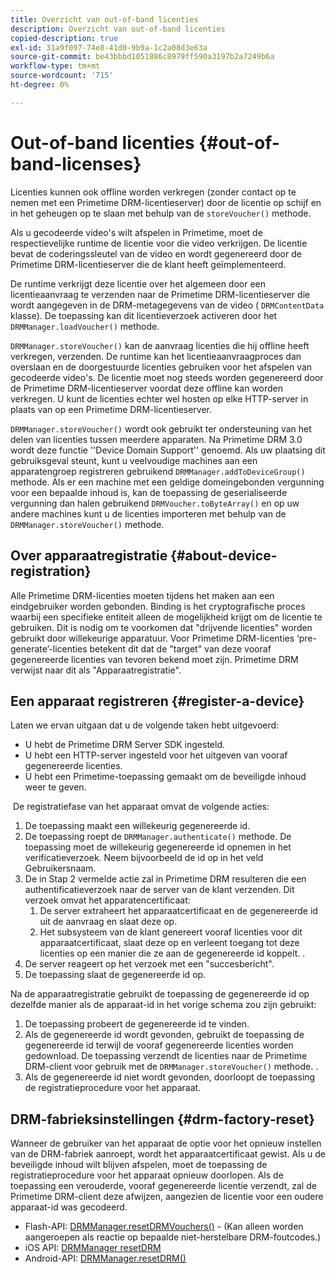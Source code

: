 ```yaml
---
title: Overzicht van out-of-band licenties
description: Overzicht van out-of-band licenties
copied-description: true
exl-id: 31a9f097-74e8-41d0-9b9a-1c2a08d3e63a
source-git-commit: be43bbbd1051886c8979ff590a3197b2a7249b6a
workflow-type: tm+mt
source-wordcount: '715'
ht-degree: 0%

---
```


# Out-of-band licenties {#out-of-band-licenses}

Licenties kunnen ook offline worden verkregen (zonder contact op te nemen met een Primetime DRM-licentieserver) door de licentie op schijf en in het geheugen op te slaan met behulp van de `storeVoucher()` methode.

Als u gecodeerde video&#39;s wilt afspelen in Primetime, moet de respectievelijke runtime de licentie voor die video verkrijgen. De licentie bevat de coderingssleutel van de video en wordt gegenereerd door de Primetime DRM-licentieserver die de klant heeft geïmplementeerd.

De runtime verkrijgt deze licentie over het algemeen door een licentieaanvraag te verzenden naar de Primetime DRM-licentieserver die wordt aangegeven in de DRM-metagegevens van de video ( `DRMContentData` klasse). De toepassing kan dit licentieverzoek activeren door het `DRMManager.loadVoucher()` methode.

`DRMManager.storeVoucher()` kan de aanvraag licenties die hij offline heeft verkregen, verzenden. De runtime kan het licentieaanvraagproces dan overslaan en de doorgestuurde licenties gebruiken voor het afspelen van gecodeerde video&#39;s. De licentie moet nog steeds worden gegenereerd door de Primetime DRM-licentieserver voordat deze offline kan worden verkregen. U kunt de licenties echter wel hosten op elke HTTP-server in plaats van op een Primetime DRM-licentieserver.

`DRMManager.storeVoucher()` wordt ook gebruikt ter ondersteuning van het delen van licenties tussen meerdere apparaten. Na Primetime DRM 3.0 wordt deze functie &#39;&#39;Device Domain Support&#39;&#39; genoemd. Als uw plaatsing dit gebruiksgeval steunt, kunt u veelvoudige machines aan een apparatengroep registreren gebruikend `DRMManager.addToDeviceGroup()` methode. Als er een machine met een geldige domeingebonden vergunning voor een bepaalde inhoud is, kan de toepassing de geserialiseerde vergunning dan halen gebruikend `DRMVoucher.toByteArray()` en op uw andere machines kunt u de licenties importeren met behulp van de `DRMManager.storeVoucher()` methode.

## Over apparaatregistratie {#about-device-registration}

Alle Primetime DRM-licenties moeten tijdens het maken aan een eindgebruiker worden gebonden. Binding is het cryptografische proces waarbij een specifieke entiteit alleen de mogelijkheid krijgt om de licentie te gebruiken. Dit is nodig om te voorkomen dat &quot;drijvende licenties&quot; worden gebruikt door willekeurige apparatuur. Voor Primetime DRM-licenties ‘pre-generate’-licenties betekent dit dat de &quot;target&quot; van deze vooraf gegenereerde licenties van tevoren bekend moet zijn. Primetime DRM verwijst naar dit als &quot;Apparaatregistratie&quot;.

## Een apparaat registreren {#register-a-device}

Laten we ervan uitgaan dat u de volgende taken hebt uitgevoerd:

* U hebt de Primetime DRM Server SDK ingesteld.
* U hebt een HTTP-server ingesteld voor het uitgeven van vooraf gegenereerde licenties.
* U hebt een Primetime-toepassing gemaakt om de beveiligde inhoud weer te geven.

 De registratiefase van het apparaat omvat de volgende acties:

1. De toepassing maakt een willekeurig gegenereerde id.
1. De toepassing roept de `DRMManager.authenticate()` methode. De toepassing moet de willekeurig gegenereerde id opnemen in het verificatieverzoek. Neem bijvoorbeeld de id op in het veld Gebruikersnaam.
1. De in Stap 2 vermelde actie zal in Primetime DRM resulteren die een authentificatieverzoek naar de server van de klant verzenden. Dit verzoek omvat het apparatencertificaat:
   1. De server extraheert het apparaatcertificaat en de gegenereerde id uit de aanvraag en slaat deze op.
   1. Het subsysteem van de klant genereert vooraf licenties voor dit apparaatcertificaat, slaat deze op en verleent toegang tot deze licenties op een manier die ze aan de gegenereerde id koppelt. .
1. De server reageert op het verzoek met een &quot;succesbericht&quot;.
1. De toepassing slaat de gegenereerde id op.

Na de apparaatregistratie gebruikt de toepassing de gegenereerde id op dezelfde manier als de apparaat-id in het vorige schema zou zijn gebruikt:
1. De toepassing probeert de gegenereerde id te vinden.
1. Als de gegenereerde id wordt gevonden, gebruikt de toepassing de gegenereerde id terwijl de vooraf gegenereerde licenties worden gedownload. De toepassing verzendt de licenties naar de Primetime DRM-client voor gebruik met de `DRMManager.storeVoucher()` methode. .
1. Als de gegenereerde id niet wordt gevonden, doorloopt de toepassing de registratieprocedure voor het apparaat.

## DRM-fabrieksinstellingen {#drm-factory-reset}

Wanneer de gebruiker van het apparaat de optie voor het opnieuw instellen van de DRM-fabriek aanroept, wordt het apparaatcertificaat gewist. Als u de beveiligde inhoud wilt blijven afspelen, moet de toepassing de registratieprocedure voor het apparaat opnieuw doorlopen. Als de toepassing een verouderde, vooraf gegenereerde licentie verzendt, zal de Primetime DRM-client deze afwijzen, aangezien de licentie voor een oudere apparaat-id was gecodeerd.

* Flash-API: [DRMManager.resetDRMVouchers()](https://help.adobe.com/en_US/FlashPlatform/reference/actionscript/3/flash/net/drm/DRMManager.html#resetDRMVouchers()) - (Kan alleen worden aangeroepen als reactie op bepaalde niet-herstelbare DRM-foutcodes.)
* iOS API: [DRMManager resetDRM](https://help.adobe.com/en_US/primetime/api/drm-apis/client/ios/interface_d_r_m_manager.html#a0dd6c9662428583196e0419d3ea69446)
* Android-API: [DRMManager.resetDRM()](https://help.adobe.com/en_US/primetime/api/drm-apis/client/android/com/adobe/ave/drm/DRMManager.html#resetDRM(com.adobe.ave.drm.DRMOperationErrorCallback,%20com.adobe.ave.drm.DRMOperationCompleteCallback))
